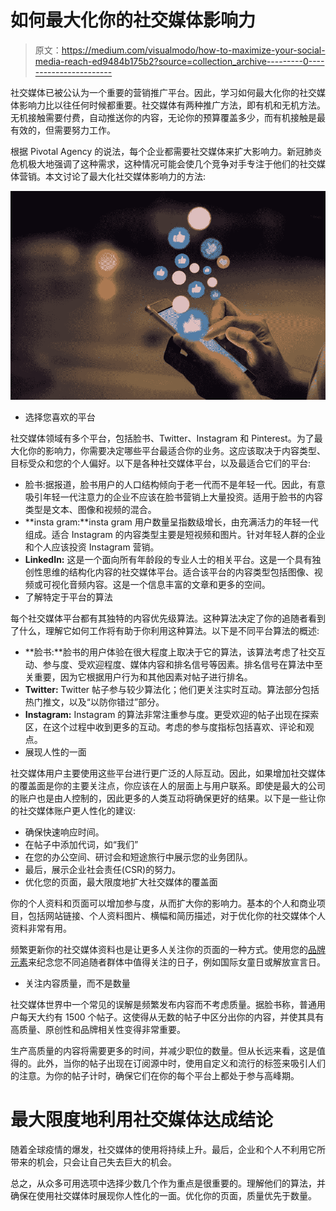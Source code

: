 # 如何最大化你的社交媒体影响力

> 原文：<https://medium.com/visualmodo/how-to-maximize-your-social-media-reach-ed9484b175b2?source=collection_archive---------0----------------------->

社交媒体已被公认为一个重要的营销推广平台。因此，学习如何最大化你的社交媒体影响力比以往任何时候都重要。社交媒体有两种推广方法，即有机和无机方法。无机接触需要付费，自动推送你的内容，无论你的预算覆盖多少，而有机接触是最有效的，但需要努力工作。

根据 Pivotal Agency 的说法，每个企业都需要社交媒体来扩大影响力。新冠肺炎危机极大地强调了这种需求，这种情况可能会使几个竞争对手专注于他们的社交媒体营销。本文讨论了最大化社交媒体影响力的方法:

![](img/4493f37244f039449b5e8e46846f92ea.png)

*   选择您喜欢的平台

社交媒体领域有多个平台，包括脸书、Twitter、Instagram 和 Pinterest。为了最大化你的影响力，你需要决定哪些平台最适合你的业务。这应该取决于内容类型、目标受众和您的个人偏好。以下是各种社交媒体平台，以及最适合它们的平台:

*   脸书:据报道，脸书用户的人口结构倾向于老一代而不是年轻一代。因此，有意吸引年轻一代注意力的企业不应该在脸书营销上大量投资。适用于脸书的内容类型是文本、图像和视频的混合。
*   **insta gram:**insta gram 用户数量呈指数级增长，由充满活力的年轻一代组成。适合 Instagram 的内容类型主要是短视频和图片。针对年轻人群的企业和个人应该投资 Instagram 营销。
*   **LinkedIn:** 这是一个面向所有年龄段的专业人士的相关平台。这是一个具有独创性思维的结构化内容的社交媒体平台。适合该平台的内容类型包括图像、视频或可视化音频内容。这是一个信息丰富的文章和更多的空间。
*   了解特定于平台的算法

每个社交媒体平台都有其独特的内容优先级算法。这种算法决定了你的追随者看到了什么，理解它如何工作将有助于你利用这种算法。以下是不同平台算法的概述:

*   **脸书:**脸书的用户体验在很大程度上取决于它的算法，该算法考虑了社交互动、参与度、受欢迎程度、媒体内容和排名信号等因素。排名信号在算法中至关重要，因为它根据用户行为和其他因素对帖子进行排名。
*   **Twitter:** Twitter 帖子参与较少算法化；他们更关注实时互动。算法部分包括热门推文，以及“以防你错过”部分。
*   **Instagram:** Instagram 的算法非常注重参与度。更受欢迎的帖子出现在探索区，在这个过程中收到更多的互动。考虑的参与度指标包括喜欢、评论和观点。
*   展现人性的一面

社交媒体用户主要使用这些平台进行更广泛的人际互动。因此，如果增加社交媒体的覆盖面是你的主要关注点，你应该在人的层面上与用户联系。即使是最大的公司的账户也是由人控制的，因此更多的人类互动将确保更好的结果。以下是一些让你的社交媒体账户更人性化的建议:

*   确保快速响应时间。
*   在帖子中添加代词，如“我们”
*   在您的办公空间、研讨会和短途旅行中展示您的业务团队。
*   最后，展示企业社会责任(CSR)的努力。
*   优化您的页面，最大限度地扩大社交媒体的覆盖面

你的个人资料和页面可以增加参与度，从而扩大你的影响力。基本的个人和商业项目，包括网站链接、个人资料图片、横幅和简历描述，对于优化你的社交媒体个人资料非常有用。

频繁更新你的社交媒体资料也是让更多人关注你的页面的一种方式。使用您的[品牌元素](https://visualmodo.com/personal-branding-websites/)来纪念您不同追随者群体中值得关注的日子，例如国际女童日或解放宣言日。

*   关注内容质量，而不是数量

社交媒体世界中一个常见的误解是频繁发布内容而不考虑质量。据脸书称，普通用户每天大约有 1500 个帖子。这使得从无数的帖子中区分出你的内容，并使其具有高质量、原创性和品牌相关性变得非常重要。

生产高质量的内容将需要更多的时间，并减少职位的数量。但从长远来看，这是值得的。此外，当你的帖子出现在订阅源中时，使用自定义和流行的标签来吸引人们的注意。为你的帖子计时，确保它们在你的每个平台上都处于参与高峰期。

# 最大限度地利用社交媒体达成结论

随着全球疫情的爆发，社交媒体的使用将持续上升。最后，企业和个人不利用它所带来的机会，只会让自己失去巨大的机会。

总之，从众多可用选项中选择少数几个作为重点是很重要的。理解他们的算法，并确保在使用社交媒体时展现你人性化的一面。优化你的页面，质量优先于数量。